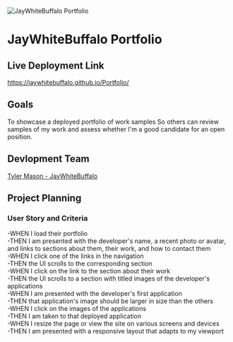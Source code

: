 ![JayWhiteBuffalo Portfolio](..\P2\CSS\Images\JayWhiteSite.png)

# **JayWhiteBuffalo Portfolio**   

## **Live Deployment Link**
https://jaywhitebuffalo.github.io/Portfolio/

## **Goals**

To showcase a deployed portfolio of work samples
So others can review samples of my work and assess whether I'm a good candidate for an open position.

## **Devlopment Team**
[Tyler Mason - JayWhiteBuffalo](https://github.com/JayWhiteBuffalo)

## **Project  Planning**

### **User Story and Criteria**

-WHEN I load their portfolio<br>
    -THEN I am presented with the developer's name, a recent photo or avatar, and links to sections about them, their work, and how to contact them<br>
-WHEN I click one of the links in the navigation<br>
    -THEN the UI scrolls to the corresponding section<br>
-WHEN I click on the link to the section about their work<br>
    -THEN the UI scrolls to a section with titled images of the developer's applications<br>
-WHEN I am presented with the developer's first application<br>
    -THEN that application's image should be larger in size than the others<br>
-WHEN I click on the images of the applications<br>
    -THEN I am taken to that deployed application<br>
-WHEN I resize the page or view the site on various screens and devices<br>
    -THEN I am presented with a responsive layout that adapts to my viewport
